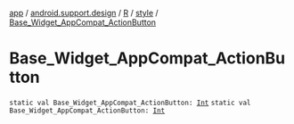 [app](../../../index.md) / [android.support.design](../../index.md) / [R](../index.md) / [style](index.md) / [Base_Widget_AppCompat_ActionButton](.)

# Base_Widget_AppCompat_ActionButton

`static val Base_Widget_AppCompat_ActionButton: `[`Int`](https://kotlinlang.org/api/latest/jvm/stdlib/kotlin/-int/index.html)
`static val Base_Widget_AppCompat_ActionButton: `[`Int`](https://kotlinlang.org/api/latest/jvm/stdlib/kotlin/-int/index.html)